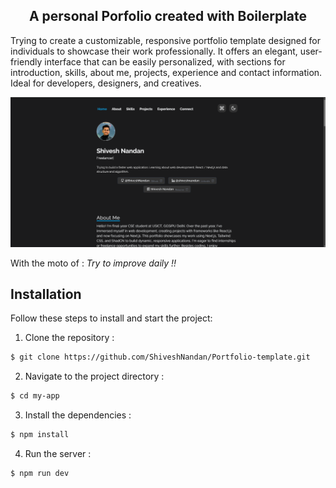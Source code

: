 <h2 align="center">
  A personal Porfolio created with Boilerplate<br/>
</h2>
  <p>Trying to create a customizable, responsive portfolio template designed for individuals to showcase their work professionally. It offers an elegant, user-friendly interface that can be easily personalized, with sections for introduction, skills, about me, projects, experience and contact information. Ideal for developers, designers, and creatives.</p>

<img alt="Demo" src="./portfolio/public/Projects/Portfolio.png" />

With the moto of : <i>Try to improve daily !!</i>
## Installation

Follow these steps to install and start the project:

1. Clone the repository : </br>
```bash
$ git clone https://github.com/ShiveshNandan/Portfolio-template.git
```

2. Navigate to the project directory : </br>
```bash
$ cd my-app
```

3. Install the dependencies : </br>
```bash
$ npm install
```

4. Run the server :
```bash
$ npm run dev
```






